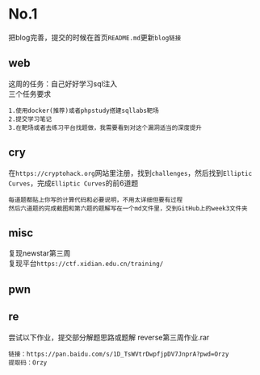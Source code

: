 # No.1
把blog完善，提交的时候在首页`README.md`更新`blog链接`
## web
这周的任务：自己好好学习sql注入<br />
三个任务要求
```
1.使用docker(推荐)或者phpstudy搭建sqllabs靶场
2.提交学习笔记
3.在靶场或者去练习平台找题做，我需要看到对这个漏洞适当的深度提升
```
## cry
在`https://cryptohack.org`网站里注册，找到`challenges`，然后找到`Elliptic Curves`，完成`Elliptic Curves`的前6道题
```
每道题都贴上你写的计算代码和必要说明，不用太详细但要有过程
然后六道题的完成截图和第六题的题解写在一个md文件里，交到GitHub上的week3文件夹
```
## misc
复现newstar第三周<br />
复现平台`https://ctf.xidian.edu.cn/training/`
## pwn
## re
尝试以下作业，提交部分解题思路或题解
reverse第三周作业.rar
```
链接：https://pan.baidu.com/s/1D_TsWVtrDwpfjpDV7JnprA?pwd=Orzy 
提取码：Orzy
``` 
